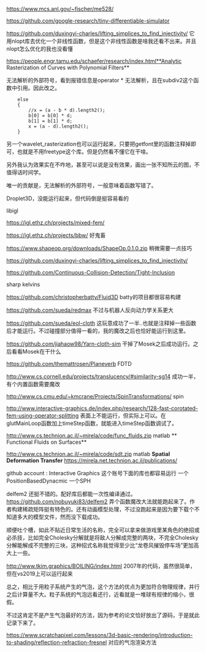 https://www.mcs.anl.gov/~fischer/me528/

https://github.com/google-research/tiny-differentiable-simulator

https://github.com/duxingyi-charles/lifting_simplices_to_find_injectivity/ 它用nlopt库去优化一个非线性函数，但是这个非线性函数是啥我还看不出来。并且nlopt怎么优化的我也没看懂



https://people.engr.tamu.edu/schaefer/research/index.html**Analytic Rasterization of Curves with Polynomial Filters**

无法解析的外部符号，看到报错信息是operator * 无法解析，且在subdiv2这个函数中引用。因此改之。

```
	else
	{
	    //x = (a - b * d).length2();
		b[0] = b[0] * d;
		b[1] = b[1] * d;
		x = (a - d).length2();
	}
```

另一个wavelet_rasterization也可以运行起来，只要把getfont里的函数注释掉即可，也就是不用freetype这个库。但是仍然看不懂它在干啥。

另外我认为效果实在不咋地，甚至可以说是没有效果，画出一张不知所云的图，不值得话时间学。

唯一的贡献是，无法解析的外部符号，一般意味着函数写错了。

Droplet3D，没能运行起来，但代码倒是挺容易看的

libigl

https://igl.ethz.ch/projects/mixed-fem/

https://igl.ethz.ch/projects/bbw/ 好鬼畜

https://www.shapeop.org/downloads/ShapeOp.0.1.0.zip 稍微需要一点技巧

https://github.com/duxingyi-charles/lifting_simplices_to_find_injectivity/

https://github.com/Continuous-Collision-Detection/Tight-Inclusion

sharp kelvins

https://github.com/christopherbatty/Fluid3D batty的项目都很容易构建

https://github.com/sueda/redmax 不过与机器人反向动力学关系更大

https://github.com/sueda/eol-cloth 这玩意成功了一半..也就是注释掉一些函数后才能运行。不过碰撞部分值得一看的，我的魔改之后也恰好能运行到这里。

https://github.com/jiahaow98/Yarn-cloth-sim 干掉了Mosek之后成功运行。之后看看Mosek在干什么

https://github.com/themattrosen/Planeverb FDTD

http://www.cs.cornell.edu/projects/translucency/#similarity-sg14 成功一半，有个内置函数需要魔改



http://www.cs.cmu.edu/~kmcrane/Projects/SpinTransformations/ spin

http://www.interactive-graphics.de/index.php/research/128-fast-corotated-fem-using-operator-splitting 表面上不能运行，但实际上可以。在glutMainLoop函数加上timeStep函数，就能进入timeStep函数调试了。

http://www.cs.technion.ac.il/~mirela/code/func_fluids.zip matlab ** Functional Fluids on Surfaces**

http://www.cs.technion.ac.il/~mirela/code/sdt.zip matlab **Spatial Deformation Transfer**  https://mirela.net.technion.ac.il/publications/

github account : Interactive Graphics 这个账号下面的库也都容易运行 一个PositionBasedDynacmic 一个SPH

delfem2 还挺不错的。配好库后都能一次性编译通过。 https://github.com/nobuyuki83/delfem2 弄个函数魔改大法就能跑起来了。作者构建稀疏矩阵挺有特色的。还有动画模型处理，不过没跑起来是因为要下载个不知道多大的模型文件，然而没下载成功。

顺便吐个槽，如此不贴近日常生活的名称，完全可以拿来做游戏里某角色的绝招或必杀技，比如完全Cholesky分解就是将敌人分解成完整的两块，不完全Cholesky分解能解成不完整的三块，这种招式名称我觉得至少比“龙卷风摧毁停车场”更加高大上一些。

http://www.tkim.graphics/BOILING/index.html 2007年的代码，虽然很简单，但在vs2019上可以运行起来

总之，相比于用粒子系统产生的气泡，这个方法的优点为更加符合物理规律，并行之后计算量不大。粒子系统的气泡远看还行，近看就是一堆球有规律的缩小，很假。

不过这肯定不是产生气泡最好的方法，因为参考的论文恰好放出了源码，于是就此记录下来了。

https://www.scratchapixel.com/lessons/3d-basic-rendering/introduction-to-shading/reflection-refraction-fresnel 对应的气泡渲染方法